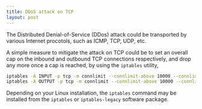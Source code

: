 ```yaml
---
title: DDoS attack on TCP
layout: post
---
```


The Distributed Denial-of-Service (DDos) attack could be transported by various Internet procotols, such as ICMP, TCP, UDP, etc.

A simple measure to mitigate the attack on TCP could be to set an overall cap on the inbound and outbound TCP connections respectively, and drop any more once a cap is reached, by using the `iptables` utility,

```sh
iptables -A INPUT -p tcp -m connlimit --connlimit-above 10000 --connlimit-mask 0 -j DROP
iptables -A OUTPUT -p tcp -m connlimit --connlimit-above 10000 --connlimit-mask 0 -j DROP
```

Depending on your Linux installation, the `iptables` command may be installed from the `iptables` or `iptables-legacy` software package.
